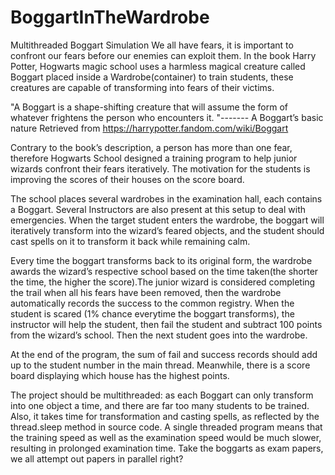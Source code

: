 # BoggartInTheWardrobe
Multithreaded Boggart Simulation
We all have fears, it is important to confront our fears before our enemies can exploit them. In the book Harry Potter, Hogwarts magic school uses a harmless magical creature called Boggart placed inside a Wardrobe(container) to train students, these creatures are capable of transforming into fears of their victims.

"A Boggart is a shape-shifting creature that will assume the form of whatever frightens the person who encounters it. "------- A Boggart’s basic nature
Retrieved from https://harrypotter.fandom.com/wiki/Boggart


Contrary to the book’s description, a person has more than one fear, therefore Hogwarts School designed a training program to help junior wizards confront their fears iteratively. The motivation for the students is improving the scores of their houses on the score board. 

The school places several wardrobes in the examination hall, each contains a Boggart. Several Instructors are also present at this setup to deal with emergencies. When the target student enters the wardrobe, the boggart will iteratively transform into the wizard’s feared objects, and the student should cast spells on it to transform it back while remaining calm. 

Every time the boggart transforms back to its original form, the wardrobe awards the wizard’s respective school based on the time taken(the shorter the time, the higher the score).The junior wizard is considered completing the trail when all his fears have been removed, then the wardrobe automatically records the success to the common registry. When the student is scared (1% chance everytime the boggart transforms), the instructor will help the student, then fail the student and subtract 100 points from the wizard’s school. Then the next student goes into the wardrobe.

At the end of the program, the sum of fail and success records should add up to the student number in the main thread. Meanwhile, there is a score board displaying which house has the highest points.


The project should be multithreaded: as each Boggart can only transform into one object a time, and there are far too many students to be trained. Also, it takes time for transformation and casting spells, as reflected by the thread.sleep method in source code.
A single threaded program means that the training speed as well as the examination speed would be much slower, resulting in prolonged examination time.
Take the boggarts as exam papers, we all attempt out papers in parallel right?
